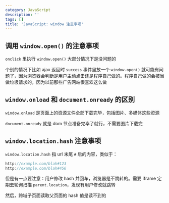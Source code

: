 ```yaml
---
category: JavaScript
description: ''
tags: []
title: 'JavaScript: window 注意事项'
---
```


## 调用 `window.open()` 的注意事项

`onclick` 里执行 `window.open()` 大部分情况下是没问题的

个别的情况下比如 ajax 返回时 `success` 事件里放一个 `window.open()` 就可能有问题了，因为浏览器会判断是用户主动点击还是程序自己做的。程序自己做的会被当做垃圾请求的，因为以前那些广告网站很喜欢这么做

## `window.onload` 和 `document.onready` 的区别

`window.onload` 是页面上的资源文件全部下载完毕，包括图片、多媒体这些资源

`document.onready` 就是 dom 节点准备完毕了就行，不需要图片下载完

## `window.location.hash` 注意事项

`window.location.hash` 指 url 末尾 `#` 后的内容，类似于：

```js
http://example.com/blah#123
http://example.com/blah#456
```

但是有一点要注意：用户修改 hash 并回车，浏览器是不跳转的。需要 iframe 定期去轮询扫描 `parent.location`，发现有用户修改就跳转

然后，跨域子页面读取父页面的 hash 值是读不到的